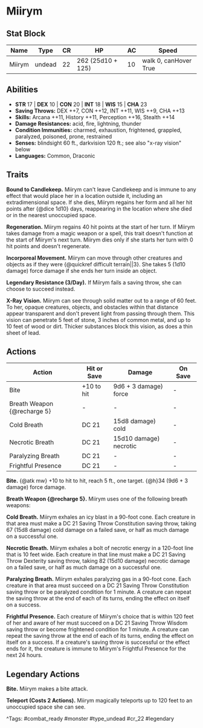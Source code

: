# Miirym

## Stat Block

| Name | Type | CR | HP | AC | Speed |
|------|------|----|----|----|-------|
| Miirym | undead | 22 | 262 (25d10 + 125) | 10 | walk 0, canHover True |

## Abilities

- **STR** 17 | **DEX** 10 | **CON** 20 | **INT** 18 | **WIS** 15 | **CHA** 23
- **Saving Throws:** DEX ++7, CON ++12, INT ++11, WIS ++9, CHA ++13  
- **Skills:** Arcana ++11, History ++11, Perception ++16, Stealth ++14  
- **Damage Resistances:** acid, fire, lightning, thunder  
- **Condition Immunities:** charmed, exhaustion, frightened, grappled, paralyzed, poisoned, prone, restrained  
- **Senses:** blindsight 60 ft., darkvision 120 ft.; see also "x-ray vision" below  
- **Languages:** Common, Draconic

## Traits

**Bound to Candlekeep.** Miirym can't leave Candlekeep and is immune to any effect that would place her in a location outside it, including an extradimensional space. If she dies, Miirym regains her form and all her hit points after {@dice 1d10} days, reappearing in the location where she died or in the nearest unoccupied space.

**Regeneration.** Miirym regains 40 hit points at the start of her turn. If Miirym takes damage from a magic weapon or a spell, this trait doesn't function at the start of Miirym's next turn. Miirym dies only if she starts her turn with 0 hit points and doesn't regenerate.

**Incorporeal Movement.** Miirym can move through other creatures and objects as if they were {@quickref difficult terrain||3}. She takes 5 (1d10 damage) force damage if she ends her turn inside an object.

**Legendary Resistance (3/Day).** If Miirym fails a saving throw, she can choose to succeed instead.

**X-Ray Vision.** Miirym can see through solid matter out to a range of 60 feet. To her, opaque creatures, objects, and obstacles within that distance appear transparent and don't prevent light from passing through them. This vision can penetrate 5 feet of stone, 3 inches of common metal, and up to 10 feet of wood or dirt. Thicker substances block this vision, as does a thin sheet of lead.


## Actions

| Action | Hit or Save | Damage | On Save |
|--------|--------------|--------|----------|
| Bite | +10 to hit | 9d6 + 3 damage) force | - |
| Breath Weapon {@recharge 5} | - | - | - |
| Cold Breath | DC 21 | 15d8 damage) cold | - |
| Necrotic Breath | DC 21 | 15d10 damage) necrotic | - |
| Paralyzing Breath | DC 21 | - | - |
| Frightful Presence | DC 21 | - | - |

**Bite.** {@atk mw} +10 to hit to hit, reach 5 ft., one target. {@h}34 (9d6 + 3 damage) force damage.

**Breath Weapon {@recharge 5}.** Miirym uses one of the following breath weapons:

**Cold Breath.** Miirym exhales an icy blast in a 90-foot cone. Each creature in that area must make a DC 21 Saving Throw Constitution saving throw, taking 67 (15d8 damage) cold damage on a failed save, or half as much damage on a successful one.

**Necrotic Breath.** Miirym exhales a bolt of necrotic energy in a 120-foot line that is 10 feet wide. Each creature in that line must make a DC 21 Saving Throw Dexterity saving throw, taking 82 (15d10 damage) necrotic damage on a failed save, or half as much damage on a successful one.

**Paralyzing Breath.** Miirym exhales paralyzing gas in a 90-foot cone. Each creature in that area must succeed on a DC 21 Saving Throw Constitution saving throw or be paralyzed condition for 1 minute. A creature can repeat the saving throw at the end of each of its turns, ending the effect on itself on a success.

**Frightful Presence.** Each creature of Miirym's choice that is within 120 feet of her and aware of her must succeed on a DC 21 Saving Throw Wisdom saving throw or become frightened condition for 1 minute. A creature can repeat the saving throw at the end of each of its turns, ending the effect on itself on a success. If a creature's saving throw is successful or the effect ends for it, the creature is immune to Miirym's Frightful Presence for the next 24 hours.

## Legendary Actions

**Bite.** Miirym makes a bite attack.

**Teleport (Costs 2 Actions).** Miirym magically teleports up to 120 feet to an unoccupied space she can see.



^Tags: #combat_ready #monster #type_undead #cr_22 #legendary